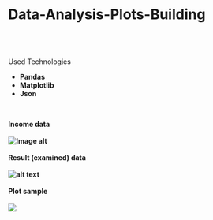# Data-Analysis-Plots-Building
<br><br><br>
Used Technologies<b>

<ul>
 <li>Pandas</li>
 <li>Matplotlib</li>
 <li>Json</li>
</ul>

<br>

Income data
<br>
<br>
![Image alt](https://i.postimg.cc/wMbjPmLF/Result.png)
<br>
<br>
Result (examined) data
<br>
<br>
![alt text](https://i.postimg.cc/pV0ryg48/Income.png)
<br>
<br>
Plot sample
<br>
<br>
<img src="https://i.postimg.cc/qMzRK1HF/image.png" />
<br>
<br>
